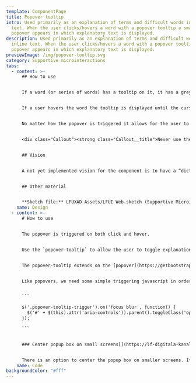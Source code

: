 ```yaml
---
template: ComponentPage
title: Popover tooltip
intro: Used primarily as an explanation of terms and difficult words in inline
  text. When the user clicks/hovers a word with a popover tooltip a small
  popover appears in which explanatory text is displayed.
description: Used primarily as an explanation of terms and difficult words in
  inline text. When the user clicks/hovers a word with a popover tooltip a small
  popover appears in which explanatory text is displayed.
previewImage: /img/popover-tooltip.svg
category: Supportive microinteractions
tabs:
  - content: >-
      ## How to use


      If a word (or series of words) has a tooltip on it, it has a grey dotted underline to show the user that it can be interacted with. The underline is designed to not be confused with a normal link.


      If a user hovers the word the tooltip is displayed until the cursor is moved away from the selected area. The user can also click the word which triggers a popover which stays open until the user clicks somewhere else. That is, the user can move the mouse pointer or scroll without the popover disappearing.


      No matter how the popover is triggered it allows for the user to move the cursor over it and interact with the popover without the popover closing. This means that links to even further information can be placed in the popover or that they user can copy text if the wish to do so.


      <div class="Callout"><strong class="Callout__title">Never use the popover-tooltip on a label!  </strong><p class="Callout__text">A popover-tooltip is used on inline text to describe words in the flow of a document without breaking said flow. If you wish to describe words used in label you could either put the word in the input field description and use the popover-tooltip on it there or use a separate "Läs mer" button in proximity to the input field and move the information there.</p></div>


      ## Vision


      A not yet implemented vision for the component is to have a “dictionary” in a database and an on/off-switch for editors. If the editor turns on the dictionary on a page all words which could need explanation (=are in the dictionary) are automatically given a pop-over tooltip on their first occurrence on the page.


      ## Other material


      **Sketch file:** LFUXAD Assets/LFUI Web.sketch (Supportive Microinteractions/Popover/)
    name: Design
  - content: >-
      # How to use


      The popover is triggered on both click and hover.


      Use the `popover-tooltip` to allow the user to toggle explanations to difficult words, or words not considered general knowledge. Works great inline! Also included is an option to link to a dictionary containing all the difficult words gathered from your application within the popover itself.


      The popover-tooltip extends on the [popover](https://getbootstrap.com/docs/4.0/components/popovers/) class, and is triggered by wrapping the word needing an explanation in a `popover-tooltip-trigger` class, and also pointing to the toggleable div with `aria-controls="[div id]"`. The `div` should have an id corresponding to the one specified in the aria-controls. Add the `popover-tooltip` to the div, along with any [popover](https://getbootstrap.com/docs/4.0/components/popovers/) classes to manipulate its positioning. **Make sure the entire `popover-tooltip` is wrapped in the popover-tooltip-trigger element**.


      Like popovers, we need some simple triggering javascript in order for the popover to appear.


      ```

      $('.popover-tooltip-trigger').on('focus blur', function() {
        $('#' + $(this).attr('aria-controls')).parent().toggleClass('open');
      });

      ```


      ### Center popup box on small screens[](https://lf-digitala-kanaler.github.io/LFUI/650/#/popover-tooltip#center-popup-box-on-small-screens)


      There is an option to center the popup box on smaller screens. If you add `popover-sm-center` to both `popover-tooltip-trigger` and `popover-tooltip` the box will be centered on small screens right aligned on wider.
    name: Code
backgroundColor: "#fff"
---
```

